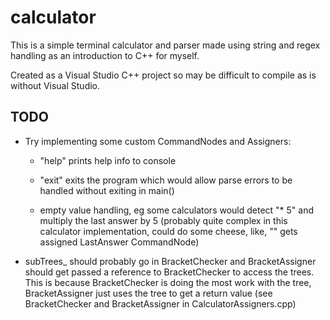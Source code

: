 # calculator

This is a simple terminal calculator and parser made using string and regex handling as an introduction to C++ for myself.

Created as a Visual Studio C++ project so may be difficult to compile as is without Visual Studio.

## TODO

* Try implementing some custom CommandNodes and Assigners:

  * "help" prints help info to console

  * "exit" exits the program which would allow parse errors to be handled without exiting in main()

  * empty value handling, eg some calculators would detect "* 5" and multiply the last answer by 5 (probably quite complex in this calculator implementation, could do some cheese, like, "" gets assigned LastAnswer CommandNode)

* subTrees_ should probably go in BracketChecker and BracketAssigner should get passed a reference to BracketChecker to access the trees. This is because BracketChecker is doing the most work with the tree, BracketAssigner just uses the tree to get a return value (see BracketChecker and BracketAssigner in CalculatorAssigners.cpp)
